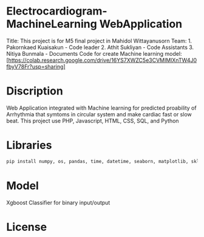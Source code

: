 # Electrocardiogram-MachineLearning WebApplication

Title:  This project is for M5 final project in Mahidol Wittayanusorn
Team: 1. Pakornkaed Kuaisakun  - Code leader
      2. Athit Sukliyan        - Code Assistants
      3. Nitiya Bunmala        - Documents
Code for create Machine learning model: [https://colab.research.google.com/drive/16YS7XWZC5e3CVMIMlXnTW4J0fbyV78Fr?usp=sharing]

# Discription

Web Application integrated with Machine learning for predicted proability of Arrhythmia that symtoms in circular system and make cardiac fast or slow beat.
This project use PHP, Javascript, HTML, CSS, SQL, and Python

# Libraries

```python
pip install numpy, os, pandas, time, datetime, seaborn, matplotlib, sklearn==1.2.0, tensorflow, keras, joblib, xgboost
```

# Model

Xgboost Classifier for binary input/output

# License

